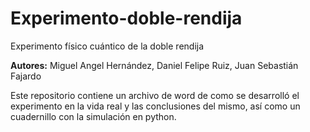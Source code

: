 # Experimento-doble-rendija
Experimento físico cuántico de la doble rendija

**Autores:** Miguel Angel Hernández, Daniel Felipe Ruiz, Juan Sebastián Fajardo

Este repositorio contiene un archivo de word de como se desarrolló el experimento en la vida real y las conclusiones del mismo, así como un cuadernillo con la simulación en python.
